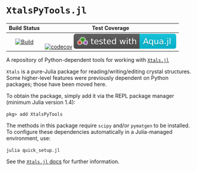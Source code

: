 # `XtalsPyTools.jl`

| **Build Status** | **Test Coverage** |
|:---:|:---:|
| [![Build](https://github.com/SimonEnsemble/XtalsPyTools.jl/actions/workflows/ci_testing.yml/badge.svg)](https://github.com/SimonEnsemble/XtalsPyTools.jl/actions/workflows/ci_testing.yml) | [![codecov](https://codecov.io/gh/SimonEnsemble/XtalsPyTools.jl/branch/master/graph/badge.svg?token=JD0C2Y99H1)](https://codecov.io/gh/SimonEnsemble/XtalsPyTools.jl) [![Aqua QA](https://raw.githubusercontent.com/JuliaTesting/Aqua.jl/master/badge.svg)](https://github.com/JuliaTesting/Aqua.jl) |

A repository of Python-dependent tools for working with [`Xtals.jl`](https://github.com/SimonEnsemble/Xtals.jl)

`Xtals` is a pure-Julia package for reading/writing/editing crystal structures.
Some higher-level features were previously dependent on Python packages; those have been moved here.

To obtain the package, simply add it via the REPL package manager (minimum Julia version 1.4):

`pkg> add XtalsPyTools`

The methods in this package require `scipy` and/or `pymatgen` to be installed.
To configure these dependencies automatically in a Julia-managed environment, use:

`julia quick_setup.jl`

See the [`Xtals.jl` docs](https://SimonEnsemble.github.io/Xtals.jl/stable) for further information.
